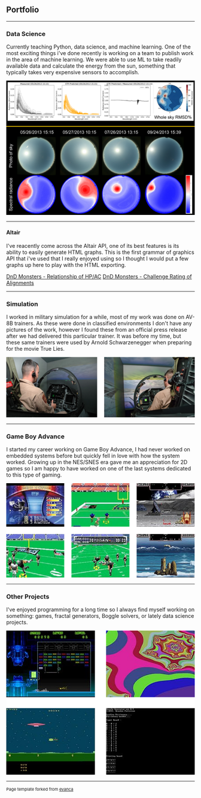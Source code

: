 ## Portfolio

---

### Data Science

Currently teaching Python, data science, and machine learning. One of the most exciting things i've done recently is working on a team to publish work in the area of machine learning. We were able to use ML to take readily available data and calculate the energy from the sun, something that typically takes very expensive sensors to accomplish.

<img src="images/spectral.png?raw=true"/>

---

#### Altair

I've reacently come across the Altair API, one of its best features is its ability to easily generate HTML graphs. This is the first grammar of graphics API that i've used that I really enjoyed using so I thought I would put a few graphs up here to play with the HTML exporting.

 [DnD Monsters - Relationship of HP/AC](graphs/graph1.html)
 [DnD Monsters - Challenge Rating of Alignments](graphs/graph2.html)

---

### Simulation

I worked in military simulation for a while, most of my work was done on AV-8B trainers. As these were done in classified environments I don't have any pictures of the work, however I found these from an official press release after we had delivered this particular trainer. It was before my time, but these same trainers were used by Arnold Schwarzenegger when preparing for the movie True Lies.

<img src="images/sim_work.png?raw=true"/>

---

### Game Boy Advance

I started my career working on Game Boy Advance, I had never worked on embedded systems before but quickly fell in love with how the system worked. Growing up in the NES/SNES era gave me an appreciation for 2D games so I am happy to have worked on one of the last systems dedicated to this type of gaming.

<img src="images/gba_dev.png?raw=true"/>

---

### Other Projects

I've enjoyed programming for a long time so I always find myself working on something: games, fractal generators, Boggle solvers, or lately data science projects.

<img src="images/fun_stuff.png?raw=true"/>

---

<p style="font-size:11px">Page template forked from <a href="https://github.com/evanca/quick-portfolio">evanca</a></p>
